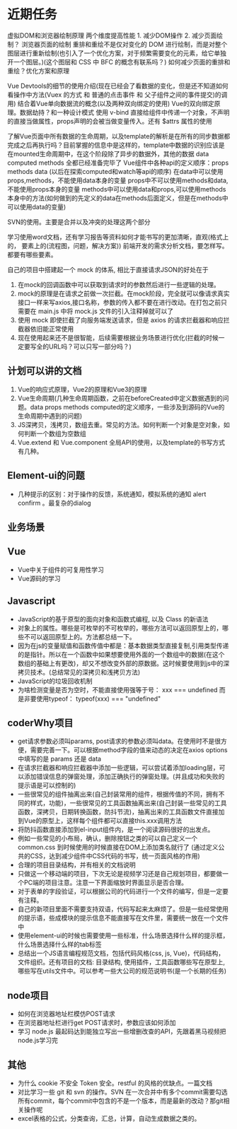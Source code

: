 <!--
 *@Author: x09898 coder_xujie@163.com
 * @Date: 2022-05-09 20:54:40
 * @LastEditors: x09898 coder_xujie@163.com
 * @LastEditTime: 2022-10-09 18:01:27
 * @FilePath: \HTML-CSS-Javascript-\待解决的知识点\近期的学习要务.md
 * @Description: 近期的学习任务
-->
# 近期任务

虚拟DOM和浏览器绘制原理
  两个维度提高性能 1. 减少DOM操作 2. 减少页面绘制？
浏览器页面的绘制
 重排和重绘不是仅对变化的 DOM 进行绘制，而是对整个图层进行重新绘制(也引入了一个优化方案，对于频繁需要变化的元素，给它单独开一个图层。)(这个图层和 CSS 中 BFC 的概念有联系吗？)
 如何减少页面的重排和重绘？优化方案和原理

Vue Devtools的细节的使用介绍(现在已经会了看数据的变化，但是还不知道如何看操作中方法(Vuex 的方式 和 普通的点击事件 和 父子组件之间的事件提交)的调用) 结合着Vue单向数据流的概念(以及两种双向绑定的使用)
Vue的双向绑定原理。数据劫持？和一种设计模式
使用 v-bind 直接给组件中传递一个对象，不声明的直接当做属性，props声明的会被当做变量传入。还有 $attrs 属性的使用

了解Vue页面中所有数据的生命周期，以及template的解析是在所有的同步数据都完成之后再执行吗？目前掌握的信息中是这样的，template中数据的识别应该是在mounted生命周期中，在这个阶段除了异步的数据外，其他的数据 data computed  methods 全都已经准备完毕了
Vue组件中各种api的定义顺序：props methods data  (以后在探索computed和watch等api的顺序)
在data中可以使用props,methods，不能使用data本身的变量
props中不可以使用methods和data,不能使用props本身的变量
methods中可以使用data和props,可以使用methods本身中的方法(如何做到的先定义的data在methods后面定义，但是在methods中可以使用data的变量)

SVN的使用。主要是合并以及冲突的处理这两个部分

学习使用word文档，还有学习报告等资料如何才能书写的更加清晰，直观(格式上的， 要素上的(流程图，问题，解决方案))
前端开发的需求分析文档，要怎样写。都要有哪些要素。

自己的项目中搭建起一个 mock 的体系, 相比于直接请求JSON的好处在于

1. 在mock的回调函数中可以获取到请求时的参数然后进行一些逻辑的处理。
2. mock的原理是在请求之前做一次拦截。在mock阶段，完全就可以像请求真实接口一样来写axios,接口名称，参数的传入都不要在进行改动。在打包之前只需要在 main.js 中将 mock.js 文件的引入注释掉就可以了
3. 使用 mock 即使拦截了向服务端发送请求，但是 axios 的请求拦截器和响应拦截器依旧能正常使用
4. 现在使用起来还不是很智能，后续需要根据业务场景进行优化(拦截的时候一定要写全的URL吗？可以只写一部分吗？)

## 计划可以讲的文档

1. Vue的响应式原理，Vue2的原理和Vue3的原理
2. Vue生命周期(几种生命周期函数，之前在beforeCreated中定义数据遇到的问题。data props methods computed的定义顺序，一些涉及到源码的Vue的生命周期中遇到的问题)
3. JS深拷贝，浅拷贝，数组去重。常见的方法。如何判断一个对象是空对象，如何判断一个数组为空数组
4. Vue.extend 和 Vue.component 全局API的使用，以及template的书写方式有几种。

## Element-ui的问题

* 几种提示的区别：对于操作的反馈，系统通知，模拟系统的通知 alert confirm 。最复杂的dialog

## 业务场景

## Vue

* Vue中关于组件的可复用性学习
* Vue源码的学习

## Javascript

* JavaScript的基于原型的面向对象和函数式编程, 以及 Class 的新语法
* 对象上的属性。哪些是可枚举的不可枚举的，哪些方法可以返回原型上的，哪些不可以返回原型上的。方法都总结一下。
* 因为在js的变量赋值和函数传值中都是：基本数据类型直接复制,引用类型传递的是指针。所以在一个函数中如果想要使用外面的一个数组中的数据(在这个数组的基础上有更改)，却又不想改变外部的原数据。这时候要使用到js中的深拷贝技术。(总结常见的深拷贝和浅拷贝方法)
* JavaScript的垃圾回收机制
* 为啥检测变量是否为空时，不能直接使用强等于号： xxx === undefined 而是非要使用typeof： typeof(xxx) === "undefined"

## coderWhy项目

* get请求参数必须叫params, post请求的参数必须叫data。在使用时不是很方便，需要完善一下。可以根据method字段的值来动态的决定在axios options 中填写的是 params 还是 data
* 在请求拦截器和响应拦截器中添加一些逻辑，可以尝试着添加loading层，可以添加错误信息的弹窗处理，添加正确执行的弹窗处理。(并且成功和失败的提示语是可以控制的)
* 一些很常见的组件抽离出来(自己封装常用的组件，根据传值的不同，拥有不同的样式，功能)，一些很常见的工具函数抽离出来(自己封装一些常见的工具函数，深拷贝，日期转换函数，防抖节流)，抽离出来的工具函数文件直接加到Vue的原型上，这样每个组件都可以直接this.xxx调用方法
* 将防抖函数直接添加到el-input组件内，是一个阅读源码很好的出发点。
* 例如一些常见的小布局，确认，删除按钮之类的可以自己定义一个common.css 到时候使用的时候直接在DOM上添加类名就行了 (通过定义公共的CSS，达到减少组件中CSS代码的书写，统一页面风格的作用)
* 合理的项目目录结构，并有相关的文档说明
* 只做这一个移动端的项目，下次无论是视频学习还是自己规划项目，都要做一个PC端的项目注意。注意一下界面缩放时界面显示是否合理。
* 对于表单的字段验证，可以根据公司的代码进行一个文件的编写，但是一定要有注释。
* 自己的新项目里面不需要支持双语，代码写起来太麻烦了。但是一些经常使用的提示语，些成模块的提示信息不能直接写在文件里，需要统一放在一个文件中
* 使用element-ui的时候也需要使用一些标准，什么场景选择什么样的提示框，什么场景选择什么样的tab标签
* 总结出一个JS语言编程规范文档，包括代码风格(css, js, Vue)，代码结构，文件组织。还有项目的文档: 目录结构, 使用插件，工具函数哪些写在原型上, 哪些写在utils文件中。可以参考一些大公司的规范说明书(是一个长期的任务)

## node项目

* 如何在浏览器地址栏模仿POST请求
* 在浏览器地址栏进行get POST请求时，参数应该如何添加
* 学习 node.js 最起码达到能独立写出一些增删改查的API，先跟着黑马视频把 node.js学习完

## 其他

* 为什么 cookie 不安全 Token 安全。restful 的风格的优缺点。一篇文档
* 对比学习一些 git 和 svn 的操作。SVN 在一次合并中有多个commit需要勾选所有commit，每个commit中包含的不是一个版本，而是最新的改动？那git相关操作呢
* excel表格的公式，分类查询，汇总，计算，自动生成数据之类的。  
